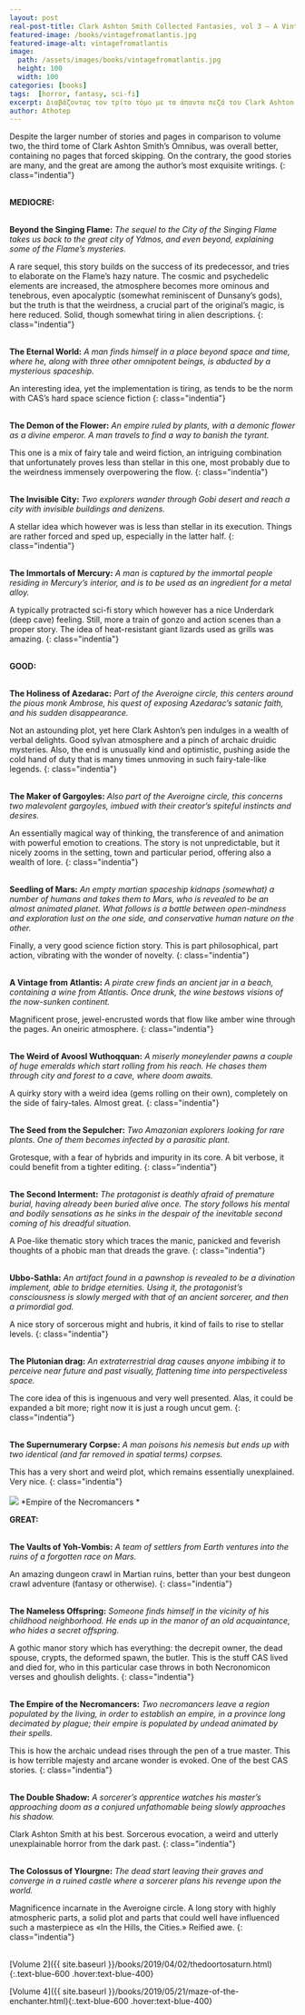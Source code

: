 ```yaml
---
layout: post
real-post-title: Clark Ashton Smith Collected Fantasies, vol 3 – A Vintage from Atlantis
featured-image: /books/vintagefromatlantis.jpg
featured-image-alt: vintagefromatlantis
image:
  path: /assets/images/books/vintagefromatlantis.jpg
  height: 100
  width: 100
categories: [books]
tags:  [horror, fantasy, sci-fi]
excerpt: Διαβάζοντας τον τρίτο τόμο με τα άπαντα πεζά του Clark Ashton Smith
author: Athotep
---
```


Despite the larger number of stories and pages in comparison to volume two, the third tome of Clark Ashton Smith’s Omnibus, was overall better, containing no pages that forced skipping. On the contrary, the good stories are many, and the great are among the author’s most exquisite writings.
{: class="indentia"}  
<br>

**MEDIOCRE:**  
<br>

**Beyond the Singing Flame:** *The sequel to the City of the Singing Flame takes us back to the great city of Ydmos, and even beyond, explaining some of the Flame’s mysteries.*

A rare sequel, this story builds on the success of its predecessor, and tries to elaborate on the Flame’s hazy nature. The cosmic and psychedelic elements are increased, the atmosphere becomes more ominous and tenebrous, even apocalyptic (somewhat reminiscent of Dunsany’s gods), but the truth is that the weirdness, a crucial part of the original’s magic, is here reduced. Solid, though somewhat tiring in alien descriptions.
{: class="indentia"}  
<br>

**The Eternal World:** *A man finds himself in a place beyond space and time, where he, along with three other omnipotent beings, is abducted by a mysterious spaceship.*

An interesting idea, yet the implementation is tiring, as tends to be the norm with CAS’s hard space science fiction
{: class="indentia"}  
<br>

**The Demon of the Flower:** *An empire ruled by plants, with a demonic flower as a divine emperor. A man travels to find a way to banish the tyrant.*

This one is a mix of fairy tale and weird fiction, an intriguing combination that unfortunately proves less than stellar in this one, most probably due to the weirdness immensely overpowering the flow.
{: class="indentia"}  
<br>

**The Invisible City:** *Two explorers wander through Gobi desert and reach a city with invisible buildings and denizens.*

A stellar idea which however was is less than stellar in its execution. Things are rather forced and sped up, especially in the latter half.
{: class="indentia"}  
<br>

**The Immortals of Mercury:** *A man is captured by the immortal people residing in Mercury’s interior, and is to be used as an ingredient for a metal alloy.*

A typically protracted sci-fi story which however has a nice Underdark (deep cave) feeling. Still, more a train of gonzo and action scenes than a proper story. The idea of heat-resistant giant lizards used as grills was amazing.
{: class="indentia"}  
<br>

**GOOD:**  
<br>

**The Holiness of Azedarac:** *Part of the Averoigne circle, this centers around the pious monk Ambrose, his quest of exposing Azedarac’s satanic faith, and his sudden disappearance.*

Not an astounding plot, yet here Clark Ashton’s pen indulges in a wealth of verbal delights. Good sylvan atmosphere and a pinch of archaic druidic mysteries. Also, the end is unusually kind and optimistic, pushing aside the cold hand of duty that is many times unmoving in such fairy-tale-like legends.
{: class="indentia"}  
<br>

**The Maker of Gargoyles:** *Also part of the Averoigne circle, this concerns two malevolent gargoyles, imbued with their creator’s spiteful instincts and desires.*

An essentially magical way of thinking, the transference of and animation with powerful emotion to creations. The story is not unpredictable, but it nicely zooms in the setting, town and particular period, offering also a wealth of lore.
{: class="indentia"}  
<br>

**Seedling of Mars:** *An empty martian spaceship kidnaps (somewhat) a number of humans and takes them to Mars, who is revealed to be an almost animated planet. What follows is a battle between open-mindness and exploration lust on the one side, and conservative human nature on the other.*

Finally, a very good science fiction story. This is part philosophical, part action, vibrating with the wonder of novelty.
{: class="indentia"}  
<br>

**A Vintage from Atlantis:** *A pirate crew finds an ancient jar in a beach, containing a wine from Atlantis. Once drunk, the wine bestows visions of the now-sunken continent.*

Magnificent prose, jewel-encrusted words that flow like amber wine through the pages. An oneiric atmosphere.
{: class="indentia"}  
<br>

**The Weird of Avoosl Wuthoqquan:** *A miserly moneylender pawns a couple of huge emeralds which start rolling from his reach. He chases them through city and forest to a cave, where doom awaits.*

A quirky story with a weird idea (gems rolling on their own), completely on the side of fairy-tales. Almost great.
{: class="indentia"}  
<br>

**The Seed from the Sepulcher:** *Two Amazonian explorers looking for rare plants. One of them becomes infected by a parasitic plant.*

Grotesque, with a fear of hybrids and impurity in its core. A bit verbose, it could benefit from a tighter editing.
{: class="indentia"}  
<br>

**The Second Interment:** *The protagonist is deathly afraid of premature burial, having already been buried alive once. The story follows his mental and bodily sensations as he sinks in the despair of the inevitable second coming of his dreadful situation.*

A Poe-like thematic story which traces the manic, panicked and feverish thoughts of a phobic man that dreads the grave.
{: class="indentia"}  
<br>

**Ubbo-Sathla:** *An artifact found in a pawnshop is revealed to be a divination implement, able to bridge eternities. Using it, the protagonist’s consciousness is slowly merged with that of an ancient sorcerer, and then a primordial god.*

A nice story of sorcerous might and hubris, it kind of fails to rise to stellar levels.
{: class="indentia"}  
<br>

**The Plutonian drag:** *An extraterrestrial drag causes anyone imbibing it to perceive near future and past visually, flattening time into perspectiveless space.*

The core idea of this is ingenuous and very well presented. Alas, it could be expanded a bit more; right now it is just a rough uncut gem.
{: class="indentia"}  
<br>

**The Supernumerary Corpse:** *A man poisons his nemesis but ends up with two identical (and far removed in spatial terms) corpses.*

This has a very short and weird plot, which remains essentially unexplained. Very nice.
{: class="indentia"}  
<br>
![](/assets/images/books/necro.jpg)
*Empire of the Necromancers  *
<br>

**GREAT:**  
<br>

**The Vaults of Yoh-Vombis:** *A team of settlers from Earth ventures into the ruins of a forgotten race on Mars.*

An amazing dungeon crawl in Martian ruins, better than your best dungeon crawl adventure (fantasy or otherwise).
{: class="indentia"}  
<br>

**The Nameless Offspring:** *Someone finds himself in the vicinity of his childhood neighborhood. He ends up in the manor of an old acquaintance, who hides a secret offspring.*

A gothic manor story which has everything: the decrepit owner, the dead spouse, crypts, the deformed spawn, the butler. This is the stuff CAS lived and died for, who in this particular case throws in both Necronomicon verses and ghoulish delights.
{: class="indentia"}  
<br>

**The Empire of the Necromancers:** *Two necromancers leave a region populated by the living, in order to establish an empire, in a province long decimated by plague; their empire is populated by undead animated by their spells.*

This is how the archaic undead rises through the pen of a true master. This is how terrible majesty and arcane wonder is evoked. One of the best CAS stories.
{: class="indentia"}  
<br>

**The Double Shadow:** *A sorcerer’s apprentice watches his master’s approaching doom as a conjured unfathomable being slowly approaches his shadow.*

Clark Ashton Smith at his best. Sorcerous evocation, a weird and utterly unexplainable horror from the dark past.
{: class="indentia"}  
<br>

**The Colossus of Ylourgne:** *The dead start leaving their graves and converge in a ruined castle where a sorcerer plans his revenge upon the world.*

Magnificence incarnate in the Averoigne circle. A long story with highly atmospheric parts, a solid plot and parts that could well have influenced such a masterpiece as «In the Hills, the Cities.» Reified awe.
{: class="indentia"}  
<br>

[Volume 2]({{ site.baseurl }}/books/2019/04/02/thedoortosaturn.html){:.text-blue-600 .hover:text-blue-400}

[Volume 4]({{ site.baseurl }}/books/2019/05/21/maze-of-the-enchanter.html){:.text-blue-600 .hover:text-blue-400}